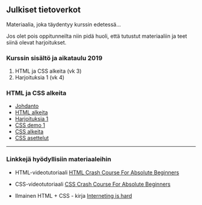 ## Julkiset tietoverkot

Materiaalia, joka täydentyy kurssin edetessä...

Jos olet pois oppitunneilta niin pidä huoli, että tutustut materiaaliin ja teet siinä olevat harjoitukset.

### Kurssin sisältö ja aikataulu 2019

1. HTML ja CSS alkeita (vk 3)
2. Harjoituksia 1 (vk 4)

### HTML ja CSS alkeita

- [Johdanto](./johdanto.html)
- [HTML alkeita](./html-alkeita.html)
- [Harjoituksia 1](./html-harjoituksia.html)
- [CSS demo 1](./css-demo1.html)
- [CSS alkeita](./css-alkeita.html)
- [CSS asettelut](./css-asettelu.html)

---

### Linkkejä hyödyllisiin materiaaleihin

- HTML-videotutoriaali [HTML Crash Course For Absolute Beginners](https://youtu.be/UB1O30fR-EE)

- CSS-videotutoriaali [CSS Crash Course For Absolute Beginners](https://youtu.be/yfoY53QXEnI)

- Ilmainen HTML + CSS - kirja [Interneting is hard](https://internetingishard.com/html-and-css/)